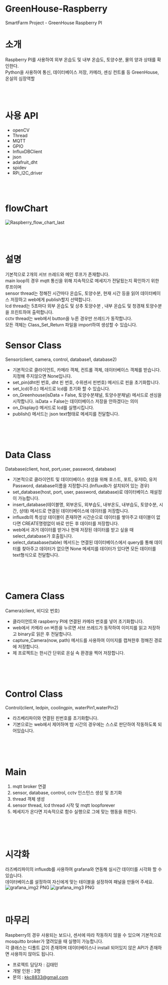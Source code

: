 # GreenHouse-Raspberry
SmartFarm Project - GreenHouse Raspberry PI

# 소개
Raspberry PI를 사용하여 외부 온습도 및 내부 온습도, 토양수분, 물의 양과 상태를 확인한다.</br>
Python을 사용하여 통신, 데이터베이스 저장, 카메라, 센싱 컨트롤 등 GreenHouse, 온실의 심장역할</br>

</br>
</br>

# 사용 API

* openCV
* Thread
* MQTT
* GPIO
* InfluxDBClient
* json
* adafruit_dht
* spidev
* RPi_I2C_driver
</br>
</br>

# flowChart

![Raspberry_flow_chart_last](https://user-images.githubusercontent.com/98437996/209539156-8ae10f60-0c4a-4ebb-b152-234e1697ebc6.png)

</br>
</br>

# 설명

기본적으로 2개의 서브 쓰레드와 메인 루프가 존재합니다.</br>
main loop의 경우 mqtt 통신을 위해 지속적으로 메세지가 전달됬는지 확인하기 위한 루프이며</br>
sensor thread는 정해진 시간마다 온습도, 토양수분, 현재 시간 등을 읽어 데이터베이스 저장하고 web에게 publish할지 선택합니다.</br>
lcd thread는 5초마다 외부 온습도 및 상추 토양수분 , 내부 온습도 및 청경채 토양수분을 프린트하여 출력합니다. </br>
cctv thread는 web에서 button을 누른 경우만 쓰레드가 동작합니다.</br>
모든 객체는 Class_Set_Return 파일을 import하여 생성할 수 있습니다.</br>

# Sensor Class
Sensor(client, camera, control, database1, database2)</br>
* 기본적으로 클라이언트, 카메라 객체, 컨트롤 객체, 데이터베이스 객체를 받습니다. 지정해 주지않으면 None입니다.
* set_pin(dht핀 번호, dht 핀 번호, 수위센서 핀번호) 메서드로 핀을 초기화합니다.
* set_lcd(주소) 메서드로 lcd를 초기화 할 수 있습니다.
* on_Greenhouse(isData = False, 토양수분채널, 토양수분채널) 메서드로 센싱을 시작합니다. isData = False는 데이터베이스 저장을 안하겠다는 의미
* on_Display() 메서드로 lcd를 실행시킵니다.
* publish() 메서드는 json text형태로 메세지를 전달합니다.
</br>
</br>
</br>

# Data Class
Database(client, host, port,user, password, database)</br>
* 기본적으로 클라이언트 및 데이터베이스 생성을 위해 호스트, 포트, 유저ID, 유저 Password, database이름을 지정합니다.(Influxdb가 설치되어 있는 경우)
* set_database(host, port, user, password, database)로 데이터베이스 재설정이 가능합니다.
* insert_database(테이블명, 외부온도, 외부습도, 내부온도, 내부습도, 토양수분, 시간, 상태) 메서드로 연결된 데이터베이스에 데이터를 저장합니다.
* influxdb의 특성상 테이블이 존재하면 시간순으로 데이터를 쌓아주고 테이블이 없다면 CREATE명령없이 바로 만든 후 데이터를 저장합니다.
* web에서 과거 데이터를 받거나 현재 저장된 데이터를 받고 싶을 때 select_database가 호출됩니다.
* select_dataabase(table) 메서드는 연결된 데이터베이스에서 query를 통해 데이터를 찾아주고 데이터가 없으면 None 메세지를 데이터가 있다면 모든 데이터를 text형식으로 전달합니다.
</br>
</br>
</br>

# Camera Class

Camera(client, 비디오 번호)</br>
* 클라이언트와 raspberry PI에 연결된 카메라 번호를 넣어 초기화합니다.
* web에서 카메라 on 버튼을 누르면 서브 쓰레드가 동작하여 이미지를 읽고 저장하고 binary로 읽은 후 전달합니다.
* capture_Camera(now, path) 메서드를 사용하여 이미지를 캡쳐한후 정해진 경로에 저장합니다.
* 제 프로젝트는 한시간 단위로 온실 속 환경을 찍어 저장합니다.
</br>
</br>
</br>

# Control Class

Control(client, ledpin, coolingpin, waterPin1,waterPin2)</br>
* 라즈베리파이와 연결된 핀번호를 초기화합니다.
* 기본으로는 web에서 제어하며 밤 시간의 경우에는 스스로 판단하여 작동하도록 되어있습니다.
</br>
</br>
</br>

# Main

1. mqtt broker 연결
2. sensor, database, control, cctv 인스턴스 생성 및 초기화
3. thread 객체 생성
4. sensor thread, lcd thread 시작 및 mqtt loopforever
5. 메세지가 온다면 지속적으로 함수 실행으로 그에 맞는 행동을 취한다.
</br>
</br>
</br>

# 시각화

라즈베리파이의 influxdb를 사용하여 grafana와 연동해 실시간 데이터를 시각화 할 수 있습니다.</br>
데이터베이스를 설정하여 자신에게 맞는 테이블을 설정하여 패널을 만들어 주세요.</br>
![grafana_img2 PNG](https://user-images.githubusercontent.com/98437996/209542232-0ca2ce14-cb35-46dd-b3a7-75c6604ffec7.png)
![grafana_img3 PNG](https://user-images.githubusercontent.com/98437996/209542236-ce870910-8e65-4975-b579-a6581a6fbb33.png)
</br>
</br>
</br>

# 마무리

Raspberry의 경우 사용되는 보드나, 센서에 따라 작동하지 않을 수 있으며 기본적으로 mosquitto broker가 열려있을 때 실행이
가능합니다.</br>
각 클래스는 디폴트 값이 존재하며 데이터베이스나 install 되어있지 않은 API가 존재하면 사용하지 않아도 됩니다.</br>

* 프로젝트 담당자 : 김태민
* 개발 인원 : 3명
* 문의 : kkc8833@gmail.com
